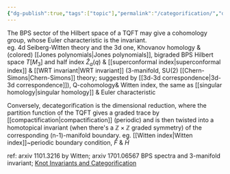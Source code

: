 ```yaml
---
{"dg-publish":true,"tags":["topic"],"permalink":"/categorification/","dgPassFrontmatter":true,"created":"2025-01-22T20:32:42.909+01:00","updated":"2025-02-10T18:32:08.294+01:00"}
---
```


 The BPS sector of the Hilbert space of a TQFT may give a cohomology group, whose Euler characteristic is the invariant.  
     eg. 4d Seiberg-Witten theory and the 3d one, Khovanov homology & (colored) [[Jones polynomials\|Jones polynomials]], bigraded BPS Hilbert space $T[M_{3}]$ and half index $\hat{Z}_{a}(q)$ & [[superconformal index\|superconformal index]] & [[WRT invariant\|WRT invariant]] (3-manifold, SU(2) [[Chern-Simons\|Chern-Simons]] theory; suggested by [[3d-3d correspondence\|3d-3d correspondence]]), Q-cohomology& Witten index, the same as [[singular homology\|singular homology]] & Euler characteristic

Conversely, decategorification is the dimensional reduction, where the partition function of the TQFT gives a graded trace by [[compactification\|compactification]] (periodic) and is then twisted into a homotopical invariant (when there's a $\mathbb{Z}\times\mathbb{Z}$ graded symmetry) of the corresponding (n-1)-manifold boundary. 
     eg. [[Witten index\|Witten index]]~periodic boundary condition, $\hat{F}$ & $\hat{H}$
 
ref: arxiv 1101.3216 by Witten; arxiv 1701.06567 BPS spectra and 3-manifold invariant; [Knot Invariants and Categorification](https://people.math.harvard.edu/~opie/knots.html)